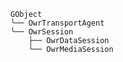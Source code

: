     GObject
    ╰── OwrTransportAgent
    ╰── OwrSession
        ├── OwrDataSession
        ╰── OwrMediaSession